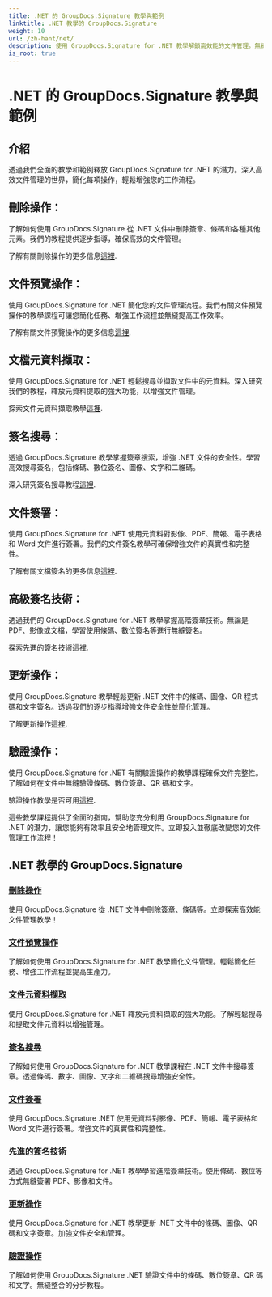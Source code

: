 ```yaml
---
title: .NET 的 GroupDocs.Signature 教學與範例
linktitle: .NET 教學的 GroupDocs.Signature
weight: 10
url: /zh-hant/net/
description: 使用 GroupDocs.Signature for .NET 教學解鎖高效能的文件管理。無縫刪除、預覽、提取元資料、簽名、更新和驗證文件。
is_root: true
---
```


# .NET 的 GroupDocs.Signature 教學與範例

## 介紹

透過我們全面的教學和範例釋放 GroupDocs.Signature for .NET 的潛力。深入高效文件管理的世界，簡化每項操作，輕鬆增強您的工作流程。

## 刪除操作：
了解如何使用 GroupDocs.Signature 從 .NET 文件中刪除簽章、條碼和各種其他元素。我們的教程提供逐步指導，確保高效的文件管理。

了解有關刪除操作的更多信息[這裡](./delete-operations/).

## 文件預覽操作：
使用 GroupDocs.Signature for .NET 簡化您的文件管理流程。我們有關文件預覽操作的教學課程可讓您簡化任務、增強工作流程並無縫提高工作效率。

了解有關文件預覽操作的更多信息[這裡](./document-preview-operations/).

## 文檔元資料擷取：
使用 GroupDocs.Signature for .NET 輕鬆搜尋並擷取文件中的元資料。深入研究我們的教程，釋放元資料提取的強大功能，以增強文件管理。

探索文件元資料擷取教學[這裡](./document-metadata-extraction/).

## 簽名搜尋：
透過 GroupDocs.Signature 教學掌握簽章搜索，增強 .NET 文件的安全性。學習高效搜尋簽名，包括條碼、數位簽名、圖像、文字和二維碼。

深入研究簽名搜尋教程[這裡](./signature-searching/).

## 文件簽署：
使用 GroupDocs.Signature for .NET 使用元資料對影像、PDF、簡報、電子表格和 Word 文件進行簽署。我們的文件簽名教學可確保增強文件的真實性和完整性。

了解有關文檔簽名的更多信息[這裡](./document-signing/).

## 高級簽名技術：
透過我們的 GroupDocs.Signature for .NET 教學掌握高階簽章技術。無論是 PDF、影像或文檔，學習使用條碼、數位簽名等進行無縫簽名。

探索先進的簽名技術[這裡](./advanced-signature-techniques/).

## 更新操作：
使用 GroupDocs.Signature 教學輕鬆更新 .NET 文件中的條碼、圖像、QR 程式碼和文字簽名。透過我們的逐步指導增強文件安全性並簡化管理。

了解更新操作[這裡](./update-operations/).

## 驗證操作：
使用 GroupDocs.Signature for .NET 有關驗證操作的教學課程確保文件完整性。了解如何在文件中無縫驗證條碼、數位簽章、QR 碼和文字。

驗證操作教學是否可用[這裡](./verify-operations/). 

這些教學課程提供了全面的指南，幫助您充分利用 GroupDocs.Signature for .NET 的潛力，讓您能夠有效率且安全地管理文件。立即投入並徹底改變您的文件管理工作流程！
## .NET 教學的 GroupDocs.Signature 
### [刪除操作](./delete-operations/)
使用 GroupDocs.Signature 從 .NET 文件中刪除簽章、條碼等。立即探索高效能文件管理教學！
### [文件預覽操作](./document-preview-operations/)
了解如何使用 GroupDocs.Signature for .NET 教學簡化文件管理。輕鬆簡化任務、增強工作流程並提高生產力。
### [文件元資料擷取](./document-metadata-extraction/)
使用 GroupDocs.Signature for .NET 釋放元資料擷取的強大功能。了解輕鬆搜尋和提取文件元資料以增強管理。
### [簽名搜尋](./signature-searching/)
了解如何使用 GroupDocs.Signature for .NET 教學課程在 .NET 文件中搜尋簽章。透過條碼、數字、圖像、文字和二維碼搜尋增強安全性。
### [文件簽署](./document-signing/)
使用 GroupDocs.Signature .NET 使用元資料對影像、PDF、簡報、電子表格和 Word 文件進行簽署。增強文件的真實性和完整性。
### [先進的簽名技術](./advanced-signature-techniques/)
透過 GroupDocs.Signature for .NET 教學學習進階簽章技術。使用條碼、數位等方式無縫簽署 PDF、影像和文件。
### [更新操作](./update-operations/)
使用 GroupDocs.Signature for .NET 教學更新 .NET 文件中的條碼、圖像、QR 碼和文字簽章。加強文件安全和管理。
### [驗證操作](./verify-operations/)
了解如何使用 GroupDocs.Signature .NET 驗證文件中的條碼、數位簽章、QR 碼和文字。無縫整合的分步教程。